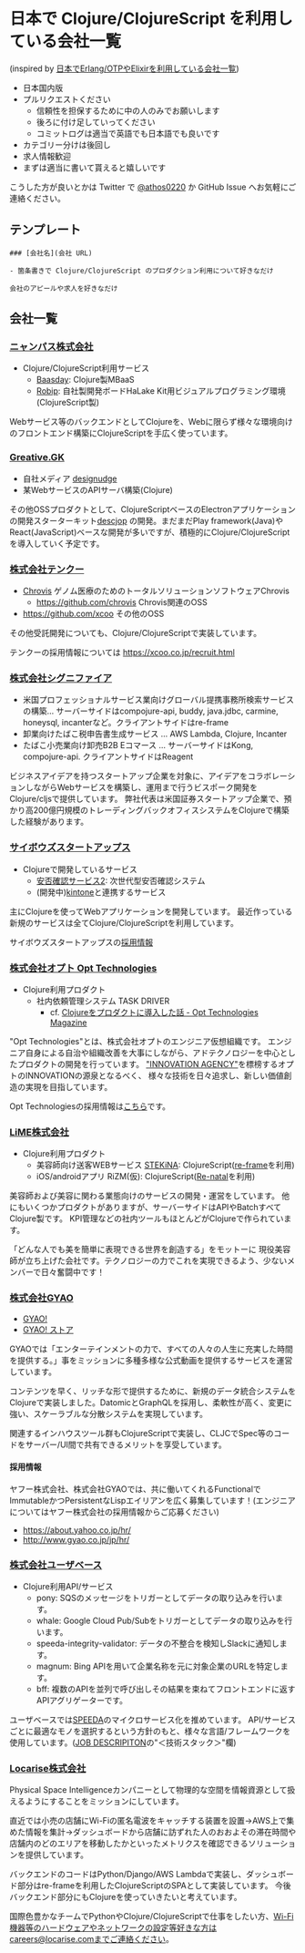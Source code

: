 # 日本で Clojure/ClojureScript を利用している会社一覧

(inspired by [日本でErlang/OTPやElixirを利用している会社一覧](https://github.com/voluntas/japanese-erlang-elixir-companies))

- 日本国内版
- プルリクエストください
    - 信頼性を担保するために中の人のみでお願いします
    - 後ろに付け足していってください
    - コミットログは適当で英語でも日本語でも良いです
- カテゴリー分けは後回し
- 求人情報歓迎
- まずは適当に書いて貰えると嬉しいです

こうした方が良いとかは Twitter で [@athos0220](https://twitter.com/athos0220) か GitHub Issue へお気軽にご連絡ください。

## テンプレート

```
### [会社名](会社 URL)

- 箇条書きで Clojure/ClojureScript のプロダクション利用について好きなだけ

会社のアピールや求人を好きなだけ
```

## 会社一覧

### [ニャンパス株式会社](http://nyampass.com/)

- Clojure/ClojureScript利用サービス
  - [Baasday](https://baasday.com/): Clojure製MBaaS
  - [Robip](https://robip.halake.com/): 自社製開発ボードHaLake Kit用ビジュアルプログラミング環境(ClojureScript製)

Webサービス等のバックエンドとしてClojureを、Webに限らず様々な環境向けのフロントエンド構築にClojureScriptを手広く使っています。

### [Greative.GK](https://greative.jp/)

- 自社メディア [designudge](https://designudge.org/ja/)
- 某WebサービスのAPIサーバ構築(Clojure)

その他OSSプロダクトとして、ClojureScriptベースのElectronアプリケーションの開発スターターキット[descjop](http://descjop.org/) の開発。まだまだPlay framework(Java)やReact(JavaScript)ベースな開発が多いですが、積極的にClojure/ClojureScriptを導入していく予定です。

### [株式会社テンクー](https://xcoo.co.jp)

- [Chrovis](https://chrov.is) ゲノム医療のためのトータルソリューションソフトウェアChrovis
  - <https://github.com/chrovis> Chrovis関連のOSS
- <https://github.com/xcoo> その他のOSS

その他受託開発についても、Clojure/ClojureScriptで実装しています。

テンクーの採用情報については <https://xcoo.co.jp/recruit.html>


### [株式会社シグニファイア](http://signifier.jp)

- 米国プロフェッショナルサービス業向けグローバル提携事務所検索サービスの構築... サーバーサイドはcompojure-api, buddy, java.jdbc, carmine, honeysql, incanterなど。クライアントサイドはre-frame
- 卸業向けたばこ税申告書生成サービス ... AWS Lambda, Clojure, Incanter
- たばこ小売業向け卸売B2B Eコマース ... サーバーサイドはKong, compojure-api. クライアントサイドはReagent

ビジネスアイデアを持つスタートアップ企業を対象に、アイデアをコラボレーションしながらWebサービスを構築し、運用まで行うビスポーク開発をClojure/cljsで提供しています。
弊社代表は米国証券スタートアップ企業で、預かり高200億円規模のトレーディングバックオフィスシステムをClojureで構築した経験があります。

### [サイボウズスタートアップス](https://cstap.com/)

- Clojureで開発しているサービス
  - [安否確認サービス2](https://anpi.cstap.com/): 次世代型安否確認システム
  - (開発中)[kintone](https://kintone.cybozu.com/jp/)と連携するサービス

主にClojureを使ってWebアプリケーションを開発しています。
最近作っている新規のサービスは全てClojure/ClojureScriptを利用しています。

サイボウズスタートアップスの[採用情報](https://cstap.com/jobs/)

### [株式会社オプト Opt Technologies](https://www.opt.ne.jp/opttechnologies/)

- Clojure利用プロダクト
  - 社内依頼管理システム TASK DRIVER
    - cf. [Clojureをプロダクトに導入した話 - Opt Technologies Magazine](http://tech-magazine.opt.ne.jp/entry/2017/09/06/074020)

"Opt Technologies"とは、株式会社オプトのエンジニア仮想組織です。
エンジニア自身による自治や組織改善を大事にしながら、アドテクノロジーを中心としたプロダクトの開発を行っています。
["INNOVATION AGENCY"](http://www.opt.ne.jp/home/opt/vision/)を標榜するオプトのINNOVATIONの源泉となるべく、
様々な技術を日々追求し、新しい価値創造の実現を目指しています。

Opt Technologiesの採用情報は[こちら](https://open.talentio.com/1/c/opt-smc/requisitions/473)です。

### [LiME株式会社](http://limehair.jp/corp/)

- Clojure利用プロダクト
  - 美容師向け送客WEBサービス [STEKiNA](https://stekina.com/): ClojureScript([re-frame](https://github.com/Day8/re-frame)を利用)
  - iOS/androidアプリ RiZM(仮): ClojureScript([Re-natal](https://github.com/drapanjanas/re-natal)を利用)

美容師および美容に関わる業態向けのサービスの開発・運営をしています。
他にもいくつかプロダクトがありますが、サーバーサイドはAPIやBatchすべてClojure製です。
KPI管理などの社内ツールもほとんどがClojureで作られています。

「どんな人でも美を簡単に表現できる世界を創造する」をモットーに
現役美容師が立ち上げた会社です。テクノロジーの力でこれを実現できるよう、少ないメンバーで日々奮闘中です！

### [株式会社GYAO](http://www.gyao.co.jp/jp/index.html)
 
- [GYAO!](https://gyao.yahoo.co.jp/)
- [GYAO! ストア](https://streaming.yahoo.co.jp/)

GYAOでは「エンターテインメントの力で、すべての人々の人生に充実した時間を提供する。」事をミッションに多種多様な公式動画を提供するサービスを運営しています。

コンテンツを早く、リッチな形で提供するために、新規のデータ統合システムをClojureで実装しました。DatomicとGraphQLを採用し、柔軟性が高く、変更に強い、スケーラブルな分散システムを実現しています。 

関連するインハウスツール群もClojureScriptで実装し、CLJCでSpec等のコードをサーバー/UI間で共有できるメリットを享受しています。

#### 採用情報
ヤフー株式会社、株式会社GYAOでは、共に働いてくれるFunctionalでImmutableかつPersistentなLispエイリアンを広く募集しています！(エンジニアについてはヤフー株式会社の採用情報からご応募ください)
- https://about.yahoo.co.jp/hr/
- http://www.gyao.co.jp/jp/hr/

### [株式会社ユーザベース](https://www.uzabase.com/)

- Clojure利用API/サービス
  - pony: SQSのメッセージをトリガーとしてデータの取り込みを行います。
  - whale: Google Cloud Pub/Subをトリガーとしてデータの取り込みを行います。
  - speeda-integrity-validator: データの不整合を検知しSlackに通知します。
  - magnum: Bing APIを用いて企業名称を元に対象企業のURLを特定します。
  - bff: 複数のAPIを並列で呼び出しその結果を束ねてフロントエンドに返すAPIアグリゲーターです。

ユーザベースでは[SPEEDA](https://www.uzabase.com/service/speeda/)のマイクロサービス化を推めています。
API/サービスごとに最適なモノを選択するという方針のもと、様々な言語/フレームワークを使用しています。([JOB DESCRIPITON](https://uzabase-inc.workable.com/j/550B7FDB1B)の"＜技術スタック＞"欄)

### [Locarise株式会社](https://locarise.com/)

Physical Space Intelligenceカンパニーとして物理的な空間を情報資源として扱えるようにすることをミッションにしています。

直近では小売の店舗にWi-Fiの匿名電波をキャッチする装置を設置→AWS上で集めた情報を集計→ダッシュボードから店舗に訪ずれた人のおおよその滞在時間や店舗内のどのエリアを移動したかといったメトリクスを確認できるソリューションを提供しています。

バックエンドのコードはPython/Django/AWS Lambdaで実装し、ダッシュボード部分はre-frameを利用したClojureScriptのSPAとして実装しています。
今後バックエンド部分にもClojureを使っていきたいと考えています。

国際色豊かなチームでPythonやClojure/ClojureScriptで仕事をしたい方、Wi-Fi機器等のハードウェアやネットワークの設定等好きな方はcareers@locarise.comまでご連絡ください。
